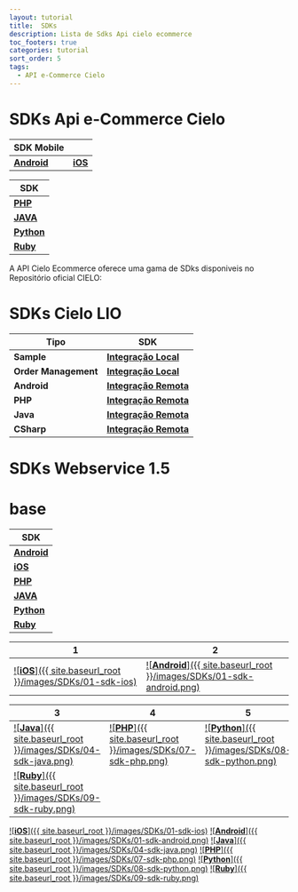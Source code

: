 ```yaml
---
layout: tutorial
title:  SDKs
description: Lista de Sdks Api cielo ecommerce
toc_footers: true
categories: tutorial
sort_order: 5
tags:
  - API e-Commerce Cielo
---
```


# SDKs Api e-Commerce Cielo

|SDK Mobile                                                        |                                                                  |
|------------------------------------------------------------------|------------------------------------------------------------------|
|[**Android**](https://github.com/DeveloperCielo/API-3.0-Android)  |[**iOS**](https://github.com/DeveloperCielo/API-3.0-iOS)          |

|SDK                                                               |
|------------------------------------------------------------------|
|[**PHP**](https://github.com/DeveloperCielo/API-3.0-PHP)          |
|[**JAVA**](https://github.com/DeveloperCielo/API-3.0-Java)        |
|[**Python**](https://github.com/DeveloperCielo/API-3.0-Python)    |
|[**Ruby**](https://github.com/DeveloperCielo/API-3.0-Ruby)        |

A API Cielo Ecommerce oferece uma gama de SDks disponiveis no Repositório oficial CIELO:

# SDKs Cielo LIO

| Tipo                 | SDK                                                                                                 |
|----------------------|-----------------------------------------------------------------------------------------------------|
| **Sample**           | [**Integração Local**](https://github.com/DeveloperCielo/LIO-SDK-Sample-Integracao-Local)           |
| **Order Management** | [**Integração Local**](https://github.com/DeveloperCielo/order-management)                          |
| **Android**          | [**Integração Remota**](https://github.com/DeveloperCielo/LIO-SDK-API-Integracao-Remota-v1-Android) |
| **PHP**              | [**Integração Remota**](https://github.com/DeveloperCielo/LIO-SDK-API-Integracao-Remota-v1-PHP)     |
| **Java**             | [**Integração Remota**](https://github.com/DeveloperCielo/LIO-SDK-API-Integracao-Remota-v1-Java)    |
| **CSharp**           | [**Integração Remota**](https://github.com/DeveloperCielo/LIO-SDK-API-Integracao-Remota-v1-CSHARP)  |

# SDKs Webservice 1.5

# base

|SDK                                                               |
|------------------------------------------------------------------|
|[**Android**](https://github.com/DeveloperCielo/API-3.0-Android)  |
|[**iOS**](https://github.com/DeveloperCielo/API-3.0-iOS)          |
|[**PHP**](https://github.com/DeveloperCielo/API-3.0-PHP)          |
|[**JAVA**](https://github.com/DeveloperCielo/API-3.0-Java)        |
|[**Python**](https://github.com/DeveloperCielo/API-3.0-Python)    |
|[**Ruby**](https://github.com/DeveloperCielo/API-3.0-Ruby)        |


|1|2|
|-|-|
|[![**iOS**]({{ site.baseurl_root }}/images/SDKs/01-sdk-ios)](https://github.com/DeveloperCielo/API-3.0-iOS)|[![**Android**]({{ site.baseurl_root }}/images/SDKs/01-sdk-android.png)](https://github.com/DeveloperCielo/API-3.0-Android)

|3|4|5|6|
|-|-|-|-|
|[![**Java**]({{ site.baseurl_root }}/images/SDKs/04-sdk-java.png)](https://github.com/DeveloperCielo/API-3.0-Java)|[![**PHP**]({{ site.baseurl_root }}/images/SDKs/07-sdk-php.png)](https://github.com/DeveloperCielo/API-3.0-PHP) |[![**Python**]({{ site.baseurl_root }}/images/SDKs/08-sdk-python.png)](https://github.com/DeveloperCielo/API-3.0-Python)
[![**Ruby**]({{ site.baseurl_root }}/images/SDKs/09-sdk-ruby.png)](https://github.com/DeveloperCielo/API-3.0-Ruby)|

[![**iOS**]({{ site.baseurl_root }}/images/SDKs/01-sdk-ios)](https://github.com/DeveloperCielo/API-3.0-iOS)
[![**Android**]({{ site.baseurl_root }}/images/SDKs/01-sdk-android.png)](https://github.com/DeveloperCielo/API-3.0-Android)
[![**Java**]({{ site.baseurl_root }}/images/SDKs/04-sdk-java.png)](https://github.com/DeveloperCielo/API-3.0-Java)
[![**PHP**]({{ site.baseurl_root }}/images/SDKs/07-sdk-php.png)](https://github.com/DeveloperCielo/API-3.0-PHP) 
[![**Python**]({{ site.baseurl_root }}/images/SDKs/08-sdk-python.png)](https://github.com/DeveloperCielo/API-3.0-Python)
[![**Ruby**]({{ site.baseurl_root }}/images/SDKs/09-sdk-ruby.png)](https://github.com/DeveloperCielo/API-3.0-Ruby)